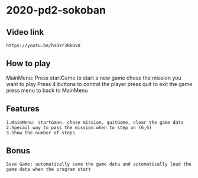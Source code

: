 # 2020-pd2-sokoban
## Video link
	https://youtu.be/hs0Yr3Rk0vU
## How to play
MainMenu:
	Press startGame to start a new game
	chose the mission you want to play
Press 4 buttons to control the player
press quit to exit the game
press menu to back to MainMenu
## Features
	1.MainMenu: startGmae, chose mission, quitGame, clear the game data
	2.Specail way to pass the mission:when to step on (6,6)
	3.Show the number of steps
## Bonus
	Save Game: automatically save the game data and automatically load the game data when the program start
